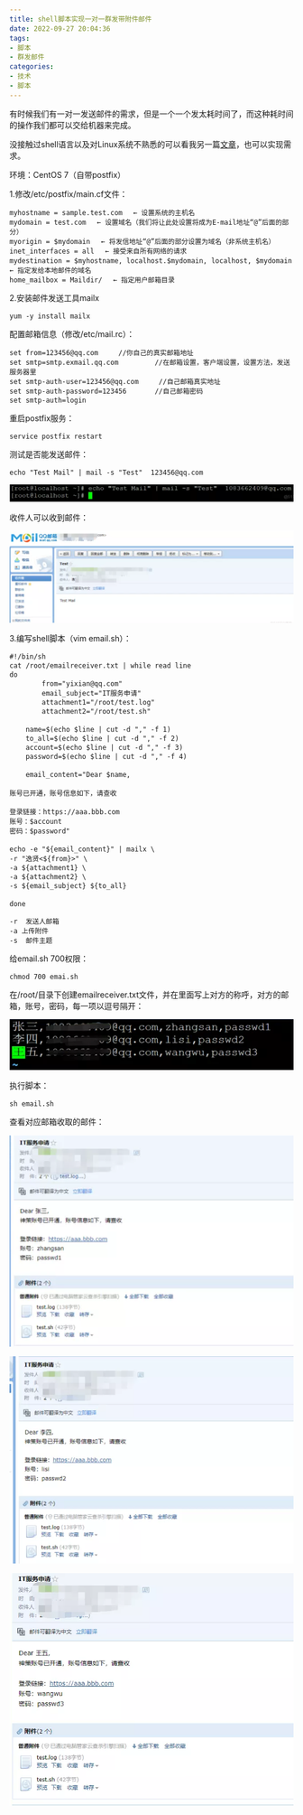 ```yaml
---
title: shell脚本实现一对一群发带附件邮件
date: 2022-09-27 20:04:36
tags: 
- 脚本
- 群发邮件
categories: 
- 技术
- 脚本
---
```


有时候我们有一对一发送邮件的需求，但是一个一个发太耗时间了，而这种耗时间的操作我们都可以交给机器来完成。

<!--more-->

没接触过shell语言以及对Linux系统不熟悉的可以看我另一篇[文章](https://yixian12580.github.io/2022/09/27/%E5%88%A9%E7%94%A8office%E5%8A%9E%E5%85%AC%E8%BD%AF%E4%BB%B6%E5%AE%9E%E7%8E%B0%E4%B8%80%E5%AF%B9%E4%B8%80%E7%BE%A4%E5%8F%91%E9%82%AE%E4%BB%B6%E5%8A%9F%E8%83%BD.html)，也可以实现需求。

环境：CentOS 7（自带postfix）

1.修改/etc/postfix/main.cf文件：

```
myhostname = sample.test.com　 ← 设置系统的主机名
mydomain = test.com　 ← 设置域名（我们将让此处设置将成为E-mail地址“@”后面的部分）
myorigin = $mydomain　 ← 将发信地址“@”后面的部分设置为域名（非系统主机名）
inet_interfaces = all　 ← 接受来自所有网络的请求
mydestination = $myhostname, localhost.$mydomain, localhost, $mydomain　 ← 指定发给本地邮件的域名
home_mailbox = Maildir/　 ← 指定用户邮箱目录
```

2.安装邮件发送工具mailx

```
yum -y install mailx
```


配置邮箱信息（修改/etc/mail.rc）：

```
set from=123456@qq.com     //你自己的真实邮箱地址
set smtp=smtp.exmail.qq.com         //在邮箱设置，客户端设置，设置方法，发送服务器里
set smtp-auth-user=123456@qq.com     //自己邮箱真实地址
set smtp-auth-password=123456       //自己邮箱密码
set smtp-auth=login
```


重启postfix服务：

```
service postfix restart
```


测试是否能发送邮件：

```
echo "Test Mail" | mail -s "Test"  123456@qq.com
```

![image-20220927201426759](shell脚本实现一对一群发带附件邮件/image-20220927201426759.png)


收件人可以收到邮件：

![image-20220927201444908](shell脚本实现一对一群发带附件邮件/image-20220927201444908.png)

3.编写shell脚本（vim email.sh）：

```
#!/bin/sh
cat /root/emailreceiver.txt | while read line
do
        from="yixian@qq.com"
        email_subject="IT服务申请"
        attachment1="/root/test.log"
        attachment2="/root/test.sh"

    name=$(echo $line | cut -d "," -f 1)
    to_all=$(echo $line | cut -d "," -f 2)
    account=$(echo $line | cut -d "," -f 3)
    password=$(echo $line | cut -d "," -f 4)

    email_content="Dear $name,

账号已开通，账号信息如下，请查收

登录链接：https://aaa.bbb.com
账号：$account
密码：$password"

echo -e "${email_content}" | mailx \
-r "逸贤<${from}>" \
-a ${attachment1} \
-a ${attachment2} \
-s ${email_subject} ${to_all}

done
```

```
-r  发送人邮箱
-a 上传附件
-s  邮件主题
```


给email.sh 700权限：

```
chmod 700 emai.sh
```


在/root/目录下创建emailreceiver.txt文件，并在里面写上对方的称呼，对方的邮箱，账号，密码，每一项以逗号隔开：

![image-20220927201641862](shell脚本实现一对一群发带附件邮件/image-20220927201641862.png)

执行脚本：

```
sh email.sh
```


查看对应邮箱收取的邮件：

![image-20220927201704189](shell脚本实现一对一群发带附件邮件/image-20220927201704189.png)

![image-20220927201714277](shell脚本实现一对一群发带附件邮件/image-20220927201714277.png)



![image-20220927201724249](shell脚本实现一对一群发带附件邮件/image-20220927201724249.png)






